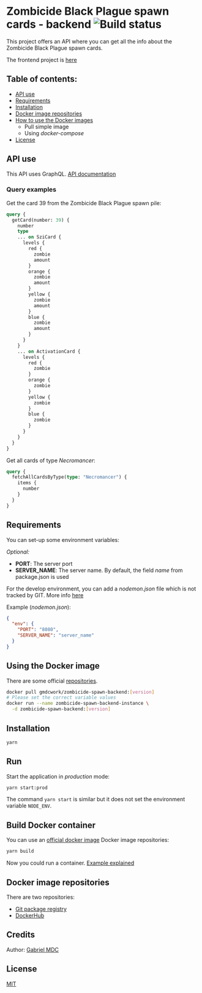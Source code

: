 # Zombicide Black Plague spawn cards - backend ![Build status](https://github.com/gabrielmdc/zombicide-spawn-backend/workflows/Master%20push/badge.svg)

This project offers an API where you can get all the info about the Zombicide Black Plague spawn cards.

The frontend project is [here](https://github.com/gabrielmdc/zombicide-spawn-frontend)

## Table of contents:

- [API use](#API%20use)
- [Requirements](#Requirements)
- [Installation](#Installation)
- [Docker image repositories](#Docker%20image%20repositories)
- [How to use the Docker images](#How%20to%20use%20the%20Docker%20images)
  - Pull simple image
  - Using _docker-compose_
- [License](#License)

## API use

This API uses GraphQL.
[API documentation](https://zombicide-spawn-backend.herokuapp.com/graphql)

### Query examples

Get the card 39 from the Zombicide Black Plague spawn pile:

```graphql
query {
  getCard(number: 39) {
    number
    type
    ... on SziCard {
      levels {
        red {
          zombie
          amount
        }
        orange {
          zombie
          amount
        }
        yellow {
          zombie
          amount
        }
        blue {
          zombie
          amount
        }
      }
    }
    ... on ActivationCard {
      levels {
        red {
          zombie
        }
        orange {
          zombie
        }
        yellow {
          zombie
        }
        blue {
          zombie
        }
      }
    }
  }
}
```

Get all cards of type _Necromancer_:

```graphql
query {
  fetchAllCardsByType(type: "Necromancer") {
    items {
      number
    }
  }
}
```

## Requirements

You can set-up some environment variables:

_Optional:_

- **PORT**: The server port
- **SERVER_NAME**: The server name. By default, the field _name_ from package.json is used

For the develop environment, you can add a _nodemon.json_ file which is not tracked by GIT. More info [here](https://github.com/remy/nodemon/blob/master/doc/sample-nodemon.md)

Example (_nodemon.json_):

```json nodemon.json
{
  "env": {
    "PORT": "8080",
    "SERVER_NAME": "server_name"
  }
}
```

## Using the Docker image

There are some official [repositories](#Docker%20image%20repositories).

```bash
docker pull gmdcwork/zombicide-spawn-backend:[version]
# Please set the correct variable values
docker run --name zombicide-spawn-backend-instance \
  -d zombicide-spawn-backend:[version]
```

## Installation

```bash
yarn
```

## Run

Start the application in _production_ mode:

```bash
yarn start:prod
```

The command `yarn start` is similar but it does not set the environment variable `NODE_ENV`.

## Build Docker container

You can use an [official docker image](#Docker%20image%20repositories) Docker image repositories:

```bash
yarn build
```

Now you could run a container. [Example explained](#Using%20the%20Docker%20image)

## Docker image repositories

There are two repositories:

- [Git package registry](https://github.com/gabrielmdc/zombicide-spawn-backend/packages)
- [DockerHub](https://hub.docker.com/r/gmdcwork/zombicide-spawn-backend)

## Credits

Author: [Gabriel MDC](https://github.com/gabrielmdc/)

## License

[MIT](./LICENSE)
